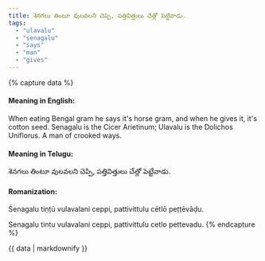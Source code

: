 ```yaml
---
title: శెనగలు తింటూ వులవలని చెప్పి, పత్తివిత్తులు చేత్లో పెట్టేవాడు.
tags:
  - "ulavalu"
  - "senagalu"
  - "says"
  - "man"
  - "gives"
---
```


{% capture data %}
#### Meaning in English:
When eating Bengal gram he says it's horse gram, and when he gives it, it's cotton seed.
Senagalu is the Cicer Arietinum; Ulavalu is the Dolichos Uniflorus.
A man of crooked ways.

#### Meaning in Telugu:
శెనగలు తింటూ వులవలని చెప్పి, పత్తివిత్తులు చేత్లో పెట్టేవాడు.

#### Romanization:
Śenagalu tiṇṭū vulavalani ceppi, pattivittulu cētlō peṭṭēvāḍu.

Senagalu tintu vulavalani ceppi, pattivittulu cetlo pettevadu.
{% endcapture %}

{{ data | markdownify }}

